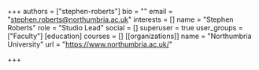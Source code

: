 +++
authors = ["stephen-roberts"]
bio = ""
email = "stephen.roberts@northumbria.ac.uk"
interests = []
name = "Stephen Roberts"
role = "Studio Lead"
social = []
superuser = true
user_groups = ["Faculty"]
[education]
courses = []
[[organizations]]
name = "Northumbria University"
url = "https://www.northumbria.ac.uk/"

+++
